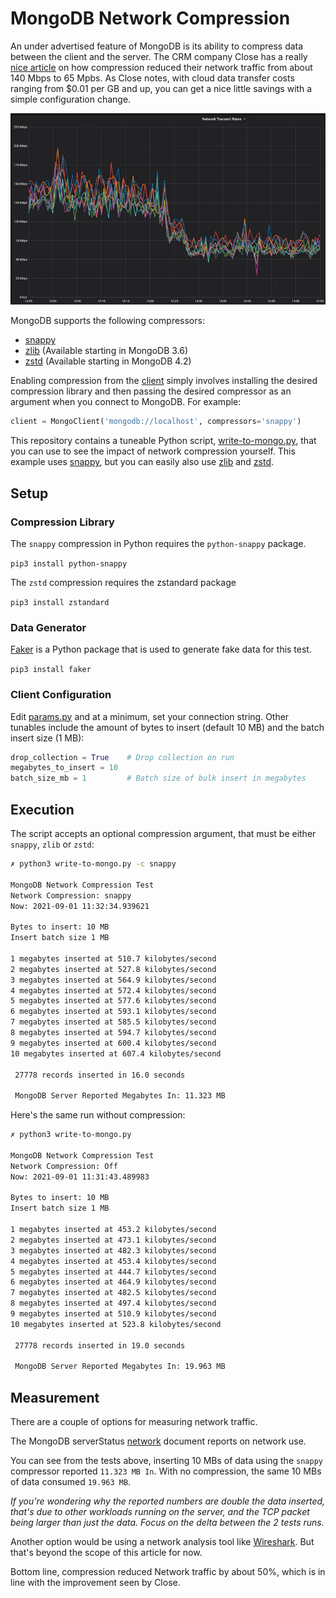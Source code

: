 # MongoDB Network Compression

An under advertised feature of MongoDB is its ability to compress data between the client and the server. The CRM company Close has a really [nice article](https://making.close.com/posts/mongodb-network-compression) on how compression reduced their network traffic from about 140 Mbps to 65 Mpbs. As Close notes, with cloud data transfer costs ranging from $0.01 per GB and up, you can get a nice little savings with a simple configuration change. 

![mongodb-network-compression-chart](img/mongodb-network-compression-chart.webp)

MongoDB supports the following compressors:

* [snappy](https://docs.mongodb.com/manual/reference/glossary/#std-term-snappy)
* [zlib](https://docs.mongodb.com/manual/reference/glossary/#std-term-zlib) (Available starting in MongoDB 3.6)
* [zstd](https://docs.mongodb.com/manual/reference/glossary/#std-term-zlib) (Available starting in MongoDB 4.2)

Enabling compression from the [client](https://pymongo.readthedocs.io/en/stable/api/pymongo/mongo_client.html) simply involves installing the desired compression library and then passing the desired compressor as an argument when you connect to MongoDB. For example:

```PYTHON
client = MongoClient('mongodb://localhost', compressors='snappy')
```


This repository contains a tuneable Python script, [write-to-mongo.py](write-to-mongo.py), that you can use to see the impact of network compression yourself. This example uses [snappy](https://docs.mongodb.com/manual/reference/glossary/#std-term-snappy), but you can easily also use [zlib](https://docs.mongodb.com/manual/reference/glossary/#std-term-zlib) and [zstd](https://docs.mongodb.com/manual/reference/glossary/#std-term-zlib).


## Setup

### Compression Library
The `snappy` compression in Python requires the `python-snappy` package.

```pip3 install python-snappy```

The `zstd` compression requires the zstandard package

```pip3 install zstandard```


### Data Generator
[Faker](https://faker.readthedocs.io/en/master/) is a Python package that is used to generate fake data for this test.

```pip3 install faker ```


### Client Configuration

Edit [params.py](params.py) and at a minimum, set your connection string. Other tunables include the amount of bytes to insert (default 10 MB) and the batch insert size (1 MB):

``` PYTHON
drop_collection = True    # Drop collection on run
megabytes_to_insert = 10
batch_size_mb = 1         # Batch size of bulk insert in megabytes
```

## Execution

The script accepts an optional compression argument, that must be either `snappy`, `zlib` or `zstd`:


```ZSH
✗ python3 write-to-mongo.py -c snappy

MongoDB Network Compression Test
Network Compression: snappy
Now: 2021-09-01 11:32:34.939621

Bytes to insert: 10 MB
Insert batch size 1 MB

1 megabytes inserted at 510.7 kilobytes/second
2 megabytes inserted at 527.8 kilobytes/second
3 megabytes inserted at 564.9 kilobytes/second
4 megabytes inserted at 572.4 kilobytes/second
5 megabytes inserted at 577.6 kilobytes/second
6 megabytes inserted at 593.1 kilobytes/second
7 megabytes inserted at 585.5 kilobytes/second
8 megabytes inserted at 594.7 kilobytes/second
9 megabytes inserted at 600.4 kilobytes/second
10 megabytes inserted at 607.4 kilobytes/second

 27778 records inserted in 16.0 seconds

 MongoDB Server Reported Megabytes In: 11.323 MB
```

Here's the same run without compression:

```zsh
✗ python3 write-to-mongo.py

MongoDB Network Compression Test
Network Compression: Off
Now: 2021-09-01 11:31:43.489983

Bytes to insert: 10 MB
Insert batch size 1 MB

1 megabytes inserted at 453.2 kilobytes/second
2 megabytes inserted at 473.1 kilobytes/second
3 megabytes inserted at 482.3 kilobytes/second
4 megabytes inserted at 453.4 kilobytes/second
5 megabytes inserted at 444.7 kilobytes/second
6 megabytes inserted at 464.9 kilobytes/second
7 megabytes inserted at 482.5 kilobytes/second
8 megabytes inserted at 497.4 kilobytes/second
9 megabytes inserted at 510.9 kilobytes/second
10 megabytes inserted at 523.8 kilobytes/second

 27778 records inserted in 19.0 seconds

 MongoDB Server Reported Megabytes In: 19.963 MB
 ```

## Measurement

There are a couple of options for measuring network traffic. 

The MongoDB serverStatus [network](https://docs.mongodb.com/manual/reference/command/serverStatus/#network) document reports on network use.

You can see from the tests above, inserting 10 MBs of data using the `snappy` compressor reported `11.323 MB In`. With no compression, the same 10 MBs of data consumed `19.963 MB`.

_If you're wondering why the reported numbers are double the data inserted, that's due to other workloads running on the server, and the TCP packet being larger than just the data. Focus on the delta between the 2 tests runs._

Another option would be using a network analysis tool like [Wireshark](https://www.wireshark.org/). But that's beyond the scope of this article for now.

Bottom line, compression reduced Network traffic by about 50%, which is in line with the improvement seen by Close. 


